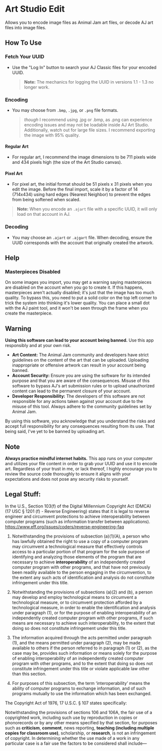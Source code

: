 # Art Studio Edit

Allows you to encode image files as Animal Jam art files, or decode AJ art files into image files.

## How To Use

### Fetch Your UUID
- Use the "Log In" button to search your AJ Classic files for your encoded UUID.
  > **Note:** The mechanics for logging the UUID in versions 1.1 - 1.3 no longer work.

### Encoding
- You may choose from `.bmp`, `.jpg`, or `.png` file formats.
  > *though* I recommend using .jpg or .bmp, as .png can experience encoding issues and may not be loadable inside AJ Art Studio. Additionally, watch out for large file sizes. I recommend exporting the image with 95% quality.

#### Regular Art
- For regular art, I recommend the image dimensions to be 711 pixels wide and 434 pixels high (the size of the Art Studio canvas).

#### Pixel Art
- For pixel art, the initial format should be 51 pixels x 31 pixels when you edit the image. Before the final import, scale it by a factor of 14 (714x434) using hard edges (Nearest Neighbor) to prevent the edges from being softened when scaled.

 > **Note:** When you encode an `.ajart` file with a specific UUID, it will only load on that account in AJ.

### Decoding
- You may choose an `.ajart` or `.ajgart` file. When decoding, ensure the UUID corresponds with the account that originally created the artwork.

## Help

### Masterpieces Disabled

On some images you import, you may get a warning saying masterpieces are disabled on the account when you go to create it. If this happens, masterpieces aren't actually disabled; it's just that the image has too much quality. To bypass this, you need to put a solid color on the top left corner to trick the system into thinking it's lower quality. You can place a small dot with the AJ paint tool, and it won't be seen through the frame when you create the masterpiece.

## Warning

**Using this software can lead to your account being banned.** Use this app responsibly and at your own risk.

- **Art Content:** The Animal Jam community and developers have strict guidelines on the content of the art that can be uploaded. Uploading inappropriate or offensive artwork can result in your account being banned.
- **Account Security:** Ensure you are using the software for its intended purpose and that you are aware of the consequences. Misuse of this software to bypass AJ's art submission rules or to upload unauthorized content can lead to the permanent closure of your account.
- **Developer Responsibility:** The developers of this software are not responsible for any actions taken against your account due to the misuse of this tool. Always adhere to the community guidelines set by Animal Jam.

By using this software, you acknowledge that you understand the risks and accept full responsibility for any consequences resulting from its use. That being said, I've yet to be banned by uploading art.

## Note

**Always practice mindful internet habits.** This app runs on your computer and utilizes your file content in order to grab your UUID and use it to encode art. Regardless of your trust in me, or lack thereof, I highly encourage you to review the source code thoroughly to ensure it aligns with your expectations and does not pose any security risks to yourself.

## Legal Stuff:
In the U.S., Section 103(f) of the Digital Millennium Copyright Act (DMCA) (17 USC § 1201 (f) - Reverse Engineering) states that it is legal to reverse engineer and circumvent protections to achieve interoperability between computer programs (such as information transfer between applications). https://www.eff.org/issues/coders/reverse-engineering-faq

1. Notwithstanding the provisions of subsection (a)(1)(A), a person who has lawfully obtained the right to use a copy of a computer program may circumvent a technological measure that effectively controls access to a particular portion of that program for the sole purpose of identifying and analyzing those elements of the program that are necessary to achieve **interoperability** of an independently created computer program with other programs, and that have not previously been readily available to the person engaging in the circumvention, to the extent any such acts of identification and analysis do not constitute infringement under this title.

2. Notwithstanding the provisions of subsections (a)(2) and (b), a person may develop and employ technological means to circumvent a technological measure, or to circumvent protection afforded by a technological measure, in order to enable the identification and analysis under paragraph (1), or for the purpose of enabling interoperability of an independently created computer program with other programs, if such means are necessary to achieve such interoperability, to the extent that doing so does not constitute infringement under this title.

3. The information acquired through the acts permitted under paragraph (1), and the means permitted under paragraph (2), may be made available to others if the person referred to in paragraph (1) or (2), as the case may be, provides such information or means solely for the purpose of enabling interoperability of an independently created computer program with other programs, and to the extent that doing so does not constitute infringement under this title or violate applicable law other than this section.

4. For purposes of this subsection, the term ‘interoperability’ means the ability of computer programs to exchange information, and of such programs mutually to use the information which has been exchanged.

The Copyright Act of 1976, 17 U.S.C. § 107 states specifically:

Notwithstanding the provisions of sections 106 and 106A, the fair use of a copyrighted work, including such use by reproduction in copies or phonorecords or by any other means specified by that section, for purposes such as **criticism**, **comment**, news reporting, **teaching (including multiple copies for classroom use)**, scholarship, or **research**, is not an infringement of copyright. In determining whether the use made of a work in any particular case is a fair use the factors to be considered shall include—

